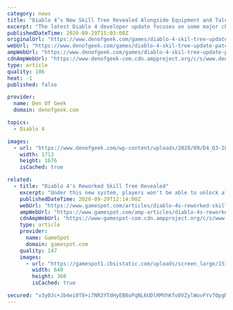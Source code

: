 ```yaml
---
category: news
title: "Diablo 4’s New Skill Tree Revealed Alongside Equipment and Talent Updates"
excerpt: "The latest Diablo 4 developer update focuses on some major changes that have been made to the sequel’s skills and talent systems in response to early fan feedback. “Right after we revealed the game at ..."
publishedDateTime: 2020-09-29T15:03:00Z
originalUrl: "https://www.denofgeek.com/games/diablo-4-skil-tree-update-patch-notes/"
webUrl: "https://www.denofgeek.com/games/diablo-4-skil-tree-update-patch-notes/"
ampWebUrl: "https://www.denofgeek.com/games/diablo-4-skil-tree-update-patch-notes/?amp"
cdnAmpWebUrl: "https://www-denofgeek-com.cdn.ampproject.org/c/s/www.denofgeek.com/games/diablo-4-skil-tree-update-patch-notes/?amp"
type: article
quality: 106
heat: -1
published: false

provider:
  name: Den Of Geek
  domain: denofgeek.com

topics:
  - Diablo 4

images:
  - url: "https://www.denofgeek.com/wp-content/uploads/2020/09/D4_Q3-2020-SkillTree-1.jpg?fit=1713%2C1676"
    width: 1713
    height: 1676
    isCached: true

related:
  - title: "Diablo 4's Reworked Skill Tree Revealed"
    excerpt: "Under this new system, players won't be able to unlock all of the available skills and passives for a character by the end of the game."
    publishedDateTime: 2020-09-29T12:14:00Z
    webUrl: "https://www.gamespot.com/articles/diablo-4s-reworked-skill-tree-revealed/1100-6482691/"
    ampWebUrl: "https://www.gamespot.com/amp-articles/diablo-4s-reworked-skill-tree-revealed/1100-6482691/"
    cdnAmpWebUrl: "https://www-gamespot-com.cdn.ampproject.org/c/s/www.gamespot.com/amp-articles/diablo-4s-reworked-skill-tree-revealed/1100-6482691/"
    type: article
    provider:
      name: GameSpot
      domain: gamespot.com
    quality: 147
    images:
      - url: "https://gamespot1.cbsistatic.com/uploads/screen_large/1512/15120939/3599160-diablo4_impressions_110119_site.jpg"
        width: 640
        height: 360
        isCached: true

secured: "v3y0Jc+Jb4ei0T8+i7NR3YTdHyEB8oPqNL6UDlRMVhKfo0VZylWovFYv7OpgM9OCCDiObslvCekebMCsl/mKxlsbzy4UthN5muG9sDeiJ/f6UI8eT1/9Hxx0Ta1w+KxnyAjipBaopfKYW/h0EsKPnZZ0fV8aTqyaytCJ66tqZTg6is0GBXPdLzbuOLxp4L3dvqEZsyMpfyus7+702yB5+2s9idSt41supBlijDHG5yR5PyesqnjF9moz8Ae4BAB7U8mCKOW3eYZ4NTpbaFs2A3Ikvk4dZMRTnyrDEbSwNBXOadKQJtMvxRNUQqQuwtdnFKCpaKImuLwOHbGjxPufzvNpyp7qbDVVFf2SXQO6w4M=;FJbjq0R0MDh3R/1Sep0HWg=="
---
```


